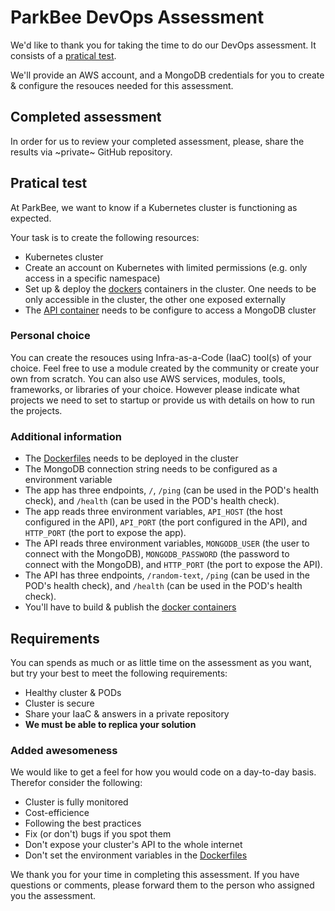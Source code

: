 # ParkBee DevOps Assessment

We'd like to thank you for taking the time to do our DevOps assessment. It consists of a [pratical test](#pratical-test).

We'll provide an AWS account, and a MongoDB credentials for you to create & configure the resouces needed for this assessment.

## Completed assessment

In order for us to review your completed assessment, please, share the results via ~private~ GitHub repository.

## Pratical test

At ParkBee, we want to know if a Kubernetes cluster is functioning as expected.

Your task is to create the following resources:

* Kubernetes cluster
* Create an account on Kubernetes with limited permissions (e.g. only access in a specific namespace)
* Set up & deploy the [dockers](./docker) containers in the cluster. One needs to be only accessible in the cluster, the other one exposed externally
* The [API container](./docker/Dockerfile-api) needs to be configure to access a MongoDB cluster

### Personal choice

You can create the resouces using Infra-as-a-Code (IaaC) tool(s) of your choice. Feel free to use a module created by the community or create your own from scratch. You can also use AWS services, modules, tools, frameworks, or libraries of your choice.
However please indicate what projects we need to set to startup or provide us with details on how to run the projects.

### Additional information

* The [Dockerfiles](./docker) needs to be deployed in the cluster
* The MongoDB connection string needs to be configured as a environment variable
* The app has three endpoints, `/`, `/ping` (can be used in the POD's health check), and `/health` (can be used in the POD's health check).
* The app reads three environment variables, `API_HOST` (the host configured in the API), `API_PORT` (the port configured in the API), and `HTTP_PORT` (the port to expose the app).
* The API reads three environment variables, `MONGODB_USER` (the user to connect with the MongoDB), `MONGODB_PASSWORD` (the password to connect with the MongoDB), and `HTTP_PORT` (the port to expose the API).
* The API has three endpoints, `/random-text`, `/ping` (can be used in the POD's health check), and `/health` (can be used in the POD's health check).
* You'll have to build & publish the [docker containers](./docker)

## Requirements

You can spends as much or as little time on the assessment as you want, but try your best to meet the following requirements:

* Healthy cluster & PODs
* Cluster is secure
* Share your IaaC & answers in a private repository
* **We must be able to replica your solution**

### Added awesomeness

We would like to get a feel for how you would code on a day-to-day basis. Therefor consider the following:

* Cluster is fully monitored
* Cost-efficience
* Following the best practices
* Fix (or don't) bugs if you spot them
* Don't expose your cluster's API to the whole internet
* Don't set the environment variables in the [Dockerfiles](./docker)

We thank you for your time in completing this assessment. If you have questions or comments, please forward them to the person who assigned you the assessment.
